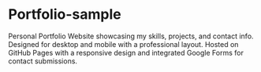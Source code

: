 # Portfolio-sample
Personal Portfolio Website showcasing my skills, projects, and contact info. Designed for desktop and mobile with a professional layout. Hosted on GitHub Pages with a responsive design and integrated Google Forms for contact submissions.
